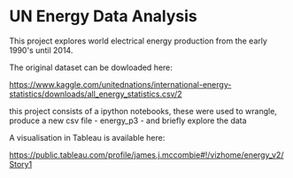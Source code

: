 # UN Energy Data Analysis

This project explores world electrical energy production from the early 1990's
until 2014.

The original dataset can be dowloaded here:

https://www.kaggle.com/unitednations/international-energy-statistics/downloads/all_energy_statistics.csv/2

this project consists of a ipython notebooks, these were used to wrangle, produce a
new csv file - energy_p3 - and briefly explore the data

A visualisation in Tableau is available here:

https://public.tableau.com/profile/james.j.mccombie#!/vizhome/energy_v2/Story1
